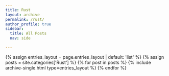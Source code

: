 ```yaml
---
title: Rust
layout: archive
permalink: /rust/
author_profile: true
sidebar:
  title: All Posts
  nav: side

---
```


{% assign entries_layout = page.entries_layout | default: 'list' %}
{% assign posts = site.categories['Rust'] %}
{% for post in posts %} {% include archive-single.html type=entries_layout %} {% endfor %}